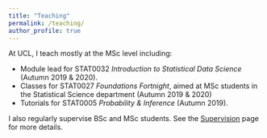 ```yaml
---
title: "Teaching"
permalink: /teaching/
author_profile: true
---
```


At UCL, I teach mostly at the MSc level including:

* Module lead for STAT0032 *Introduction to Statistical Data Science* (Autumn 2019 & 2020). 
* Classes for STAT0027 *Foundations Fortnight*, aimed at MSc students in the Statistical Science department (Autumn 2019 & 2020)
* Tutorials for STAT0005 *Probability & Inference* (Autumn 2019).

I also regularly supervise BSc and MSc students. See the [Supervision](https://fxbriol.github.io/supervision/) page for more details.
